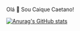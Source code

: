 Olá 👋 Sou Caique Caetano! 


[![Anurag's GitHub stats](https://github-readme-stats.vercel.app/api?username=caique-caetano)](https://github.com/anuraghazra/github-readme-stats)


<!---
caique-caetano/caique-caetano is a ✨ special ✨ repository because its `README.md` (this file) appears on your GitHub profile.
You can click the Preview link to take a look at your changes.
--->
